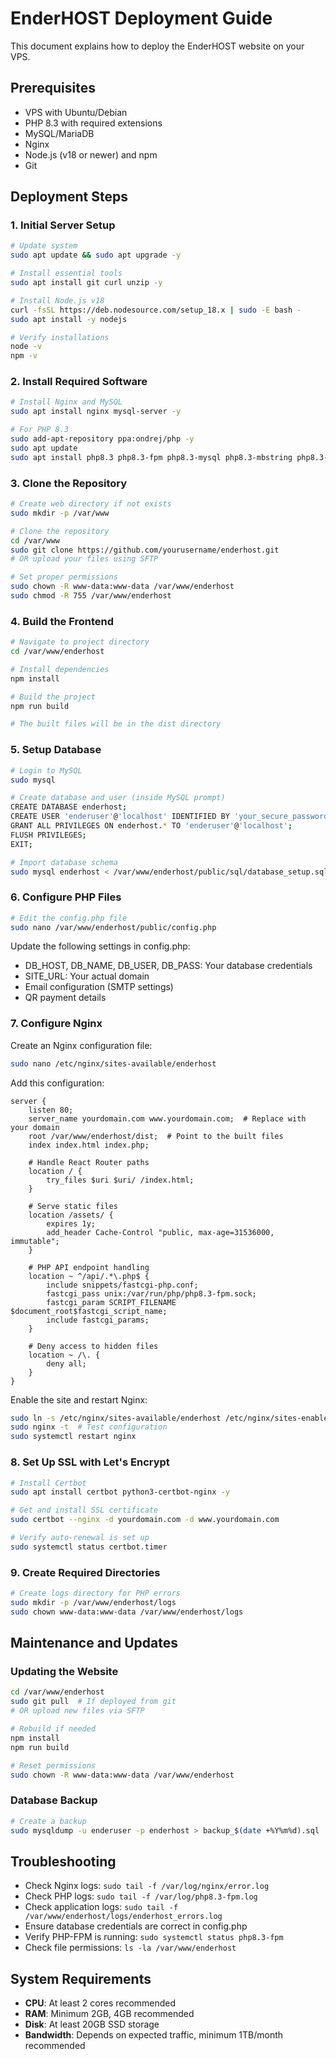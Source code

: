 
# EnderHOST Deployment Guide

This document explains how to deploy the EnderHOST website on your VPS.

## Prerequisites

- VPS with Ubuntu/Debian
- PHP 8.3 with required extensions
- MySQL/MariaDB
- Nginx
- Node.js (v18 or newer) and npm
- Git

## Deployment Steps

### 1. Initial Server Setup

```bash
# Update system
sudo apt update && sudo apt upgrade -y

# Install essential tools
sudo apt install git curl unzip -y

# Install Node.js v18
curl -fsSL https://deb.nodesource.com/setup_18.x | sudo -E bash -
sudo apt install -y nodejs

# Verify installations
node -v
npm -v
```

### 2. Install Required Software

```bash
# Install Nginx and MySQL
sudo apt install nginx mysql-server -y

# For PHP 8.3
sudo add-apt-repository ppa:ondrej/php -y
sudo apt update
sudo apt install php8.3 php8.3-fpm php8.3-mysql php8.3-mbstring php8.3-xml php8.3-curl php8.3-gd php8.3-zip -y
```

### 3. Clone the Repository

```bash
# Create web directory if not exists
sudo mkdir -p /var/www

# Clone the repository
cd /var/www
sudo git clone https://github.com/yourusername/enderhost.git
# OR upload your files using SFTP

# Set proper permissions
sudo chown -R www-data:www-data /var/www/enderhost
sudo chmod -R 755 /var/www/enderhost
```

### 4. Build the Frontend

```bash
# Navigate to project directory
cd /var/www/enderhost

# Install dependencies
npm install

# Build the project
npm run build

# The built files will be in the dist directory
```

### 5. Setup Database

```bash
# Login to MySQL
sudo mysql

# Create database and user (inside MySQL prompt)
CREATE DATABASE enderhost;
CREATE USER 'enderuser'@'localhost' IDENTIFIED BY 'your_secure_password';
GRANT ALL PRIVILEGES ON enderhost.* TO 'enderuser'@'localhost';
FLUSH PRIVILEGES;
EXIT;

# Import database schema
sudo mysql enderhost < /var/www/enderhost/public/sql/database_setup.sql
```

### 6. Configure PHP Files

```bash
# Edit the config.php file
sudo nano /var/www/enderhost/public/config.php
```

Update the following settings in config.php:
- DB_HOST, DB_NAME, DB_USER, DB_PASS: Your database credentials
- SITE_URL: Your actual domain
- Email configuration (SMTP settings)
- QR payment details

### 7. Configure Nginx

Create an Nginx configuration file:

```bash
sudo nano /etc/nginx/sites-available/enderhost
```

Add this configuration:

```nginx
server {
    listen 80;
    server_name yourdomain.com www.yourdomain.com;  # Replace with your domain
    root /var/www/enderhost/dist;  # Point to the built files
    index index.html index.php;

    # Handle React Router paths
    location / {
        try_files $uri $uri/ /index.html;
    }

    # Serve static files
    location /assets/ {
        expires 1y;
        add_header Cache-Control "public, max-age=31536000, immutable";
    }

    # PHP API endpoint handling
    location ~ ^/api/.*\.php$ {
        include snippets/fastcgi-php.conf;
        fastcgi_pass unix:/var/run/php/php8.3-fpm.sock;
        fastcgi_param SCRIPT_FILENAME $document_root$fastcgi_script_name;
        include fastcgi_params;
    }

    # Deny access to hidden files
    location ~ /\. {
        deny all;
    }
}
```

Enable the site and restart Nginx:

```bash
sudo ln -s /etc/nginx/sites-available/enderhost /etc/nginx/sites-enabled/
sudo nginx -t  # Test configuration
sudo systemctl restart nginx
```

### 8. Set Up SSL with Let's Encrypt

```bash
# Install Certbot
sudo apt install certbot python3-certbot-nginx -y

# Get and install SSL certificate
sudo certbot --nginx -d yourdomain.com -d www.yourdomain.com

# Verify auto-renewal is set up
sudo systemctl status certbot.timer
```

### 9. Create Required Directories

```bash
# Create logs directory for PHP errors
sudo mkdir -p /var/www/enderhost/logs
sudo chown www-data:www-data /var/www/enderhost/logs
```

## Maintenance and Updates

### Updating the Website

```bash
cd /var/www/enderhost
sudo git pull  # If deployed from git
# OR upload new files via SFTP

# Rebuild if needed
npm install
npm run build

# Reset permissions
sudo chown -R www-data:www-data /var/www/enderhost
```

### Database Backup

```bash
# Create a backup
sudo mysqldump -u enderuser -p enderhost > backup_$(date +%Y%m%d).sql
```

## Troubleshooting

- Check Nginx logs: `sudo tail -f /var/log/nginx/error.log`
- Check PHP logs: `sudo tail -f /var/log/php8.3-fpm.log`
- Check application logs: `sudo tail -f /var/www/enderhost/logs/enderhost_errors.log`
- Ensure database credentials are correct in config.php
- Verify PHP-FPM is running: `sudo systemctl status php8.3-fpm`
- Check file permissions: `ls -la /var/www/enderhost`

## System Requirements

- **CPU**: At least 2 cores recommended
- **RAM**: Minimum 2GB, 4GB recommended
- **Disk**: At least 20GB SSD storage
- **Bandwidth**: Depends on expected traffic, minimum 1TB/month recommended
